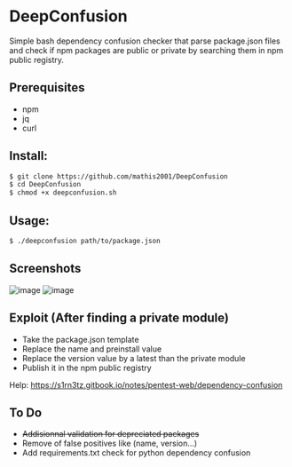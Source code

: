 # DeepConfusion
Simple bash dependency confusion checker that parse package.json files and check if npm packages are public or private by searching them in npm public registry.

## Prerequisites

- npm
- jq
- curl
  
## Install:
```bash
$ git clone https://github.com/mathis2001/DeepConfusion
$ cd DeepConfusion
$ chmod +x deepconfusion.sh
```

## Usage:
```bash
$ ./deepconfusion path/to/package.json
```
## Screenshots

![image](https://github.com/mathis2001/DeepConfusion/assets/40497633/1407d924-b741-43b3-a970-50efc48dd6dd)
![image](https://github.com/mathis2001/DeepConfusion/assets/40497633/950eac0c-0457-4a13-8449-9e9f3c802221)


## Exploit (After finding a private module)

- Take the package.json template
- Replace the name and preinstall value
- Replace the version value by a latest than the private module
- Publish it in the npm public registry

Help: https://s1rn3tz.gitbook.io/notes/pentest-web/dependency-confusion

## To Do

- ~~Addisionnal validation for depreciated packages~~
- Remove of false positives like (name, version...)
- Add requirements.txt check for python dependency confusion
